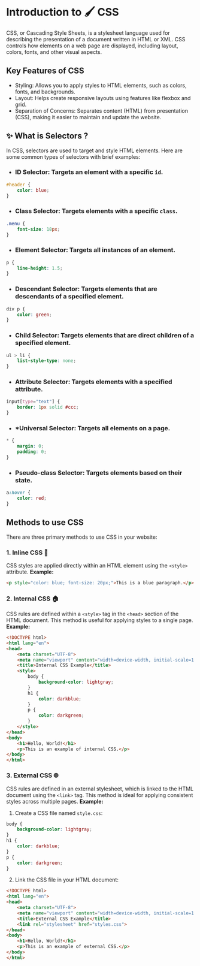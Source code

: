 # Introduction to 🖌️ CSS 
CSS, or Cascading Style Sheets, is a stylesheet language used for describing the presentation of a document written in HTML or XML. CSS controls how elements on a web page are displayed, including layout, colors, fonts, and other visual aspects.

##  Key Features of CSS
- Styling: Allows you to apply styles to HTML elements, such as colors, fonts, and backgrounds.
- Layout: Helps create responsive layouts using features like flexbox and grid.
- Separation of Concerns: Separates content (HTML) from presentation (CSS), making it easier to maintain and update the website.

## ✨ What is Selectors ?
In CSS, selectors are used to target and style HTML elements. Here are some common types of selectors with brief examples:
- ### **ID Selector**: Targets an element with a specific `id`.
```css
#header {
    color: blue;
}
```

- ### **Class Selector**: Targets elements with a specific `class`.
```css
.menu {
    font-size: 18px;
}
```

- ### **Element Selector**: Targets all instances of an element.
```css
p {
    line-height: 1.5;
}
```

- ### **Descendant Selector**: Targets elements that are descendants of a specified element.
```css
div p {
    color: green;
}
```

- ### **Child Selector**: Targets elements that are direct children of a specified element.
```css
ul > li {
    list-style-type: none;
}
```

- ### **Attribute Selector**: Targets elements with a specified attribute.
```css
input[type="text"] {
    border: 1px solid #ccc;
}
```
- ### ***Universal Selector**: Targets all elements on a page.
```css
* {
    margin: 0;
    padding: 0;
}
```

- ### **Pseudo-class Selector**: Targets elements based on their state.
```css
a:hover {
    color: red;
}
```


## Methods to use CSS
There are three primary methods to use CSS in your website:
### 1. Inline CSS 🎨
CSS styles are applied directly within an HTML element using the `<style>` attribute.
**Example:**
```html
<p style="color: blue; font-size: 20px;">This is a blue paragraph.</p>
```

### 2. Internal CSS 🏠
CSS rules are defined within a `<style>` tag in the `<head>` section of the HTML document. This method is useful for applying styles to a single page.
**Example:**
```html
<!DOCTYPE html>
<html lang="en">
<head>
    <meta charset="UTF-8">
    <meta name="viewport" content="width=device-width, initial-scale=1.0">
    <title>Internal CSS Example</title>
    <style>
        body {
            background-color: lightgray;
        }
        h1 {
            color: darkblue;
        }
        p {
            color: darkgreen;
        }
    </style>
</head>
<body>
    <h1>Hello, World!</h1>
    <p>This is an example of internal CSS.</p>
</body>
</html>
```

### 3. External CSS 🌐
CSS rules are defined in an external stylesheet, which is linked to the HTML document using the `<link>` tag. This method is ideal for applying consistent styles across multiple pages.
**Example:**
1. Create a CSS file named `style.css`:
```CSS
body {
    background-color: lightgray;
}
h1 {
    color: darkblue;
}
p {
    color: darkgreen;
}
```
2. Link the CSS file in your HTML document:
```html
<!DOCTYPE html>
<html lang="en">
<head>
    <meta charset="UTF-8">
    <meta name="viewport" content="width=device-width, initial-scale=1.0">
    <title>External CSS Example</title>
    <link rel="stylesheet" href="styles.css">
</head>
<body>
    <h1>Hello, World!</h1>
    <p>This is an example of external CSS.</p>
</body>
</html>
```